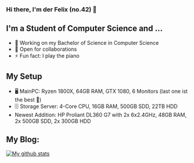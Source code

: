 ### Hi there, I'm der Felix (no.42) 👋

## I'm a Student of Computer Science and ...
- 📖 Working on my Bachelor of Science in Computer Science
- 💬 Open for collaborations
- ⚡ Fun fact: I play the piano

## My Setup
- 🖥️ MainPC: Ryzen 1800X, 64GB RAM, GTX 1080, 6 Monitors (last one ist the best 🤤)
- 🗄️ Storage Server: 4-Core CPU, 16GB RAM, 500GB SDD, 22TB HDD
- Newest Addition: HP Proliant DL360 G7 with 2x 6x2.4GHz, 48GB RAM, 2x 500GB SDD, 2x 300GB HDD

## My Blog:
<!-- BLOG-POST-LIST:START -->
<!-- BLOG-POST-LIST:END -->


[![My github stats](https://github-readme-stats.vercel.app/api?username=derfelix42)](https://github.com/anuraghazra/github-readme-stats)

<!--
**derfelix42/derfelix42** is a ✨ _special_ ✨ repository because its `README.md` (this file) appears on your GitHub profile.

Here are some ideas to get you started:

- 🔭 I’m currently working on ...
- 🌱 I’m currently learning ...
- 👯 I’m looking to collaborate on ...
- 🤔 I’m looking for help with ...
- 💬 Ask me about ...
- 📫 How to reach me: ...
- 😄 Pronouns: ...
- ⚡ Fun fact: ...
-->
